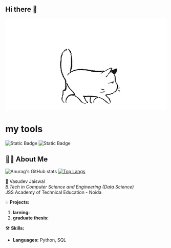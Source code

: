 ## Hi there 👋

<img src="https://github.com/DenisShmidov/DenisShmidov/blob/main/gzm5k.gif" alt="The Unlimited" width="600">


# my tools

![Static Badge](https://img.shields.io/badge/py-python-blue?style=plastic&logo=python)
![Static Badge](https://img.shields.io/badge/-jupyter-black?style=plastic&logo=jupyter)


## 🙋‍♂️ About Me


![Anurag's GitHub stats](https://github-readme-stats.vercel.app/api?username=DenisShmidov&show_icons=true&theme=radical)
[![Top Langs](https://github-readme-stats.vercel.app/api/top-langs/?username=DenisShmidov&layout=pie)](https://github.com/anuraghazra/github-readme-stats)

🚀 Vasudev Jaiswal  
*B.Tech in Computer Science and Engineering (Data Science)*  
JSS Academy of Technical Education - Noida  

💡 **Projects:**
1. **larning:** 
2. **graduate thesis:** 


🛠️ **Skills:**
- **Languages:** Python, SQL


